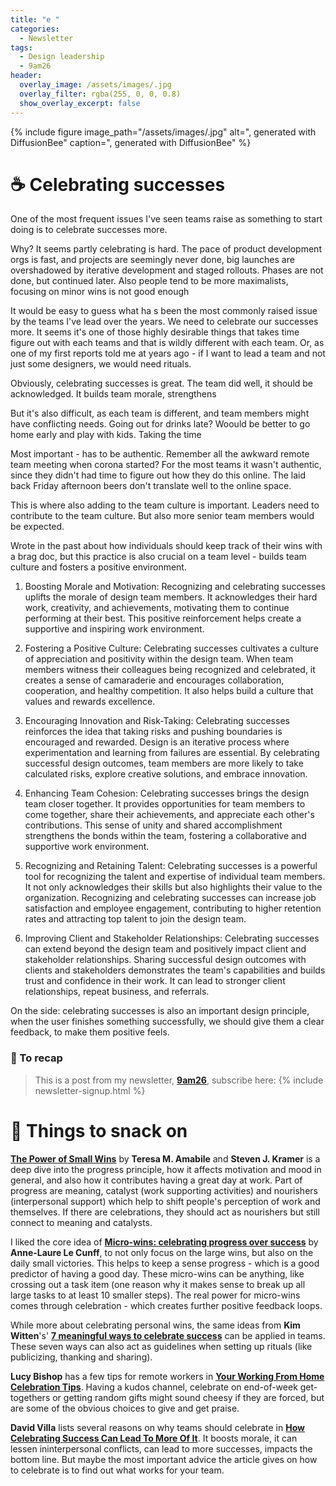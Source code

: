 ```yaml
---
title: "e "
categories:
  - Newsletter
tags:
  - Design leadership
  - 9am26
header:
  overlay_image: /assets/images/.jpg
  overlay_filter: rgba(255, 0, 0, 0.8)
  show_overlay_excerpt: false
---
```


{% include figure image_path="/assets/images/.jpg" alt=", generated with DiffusionBee" caption=", generated with DiffusionBee" %}

# ☕ Celebrating successes

One of the most frequent issues I've seen teams raise as something to start doing is to celebrate successes more.

Why? It seems partly celebrating is hard. The pace of product development orgs is fast, and projects are seemingly never done, big launches are overshadowed by iterative development and staged rollouts. Phases are not done, but continued later. Also people tend to be more maximalists, focusing on minor wins is not good enough 

It would be easy to guess what ha s been the most commonly raised issue by the teams I've lead over the years. We need to celebrate our successes more. It seems it's one of those highly desirable things that takes time figure out with each teams and that is wildly different with each team. Or, as one of my first reports told me at years ago - if I want to lead a team and not just some designers, we would need rituals. 

Obviously, celebrating successes is great. The team did well, it should be acknowledged. It builds team morale, strengthens 

But it's also difficult, as each team is different, and team members might have conflicting needs. Going out for drinks late? Woould be better to go home early and play with kids. Taking the time


Most important - has to be authentic. Remember all the awkward remote team meeting when corona started? For the most teams it wasn't authentic, since they didn't had time to figure out how they do this online. The laid back Friday afternoon beers don't translate well to the online space.

This is where also adding to the team culture is important. Leaders need to contribute to the team culture. But also more senior team members would be expected. 


Wrote in the past about how individuals should keep track of their wins with a brag doc, but this practice is also crucial on a team level - builds team culture and fosters a positive environment.


1.  Boosting Morale and Motivation: Recognizing and celebrating successes uplifts the morale of design team members. It acknowledges their hard work, creativity, and achievements, motivating them to continue performing at their best. This positive reinforcement helps create a supportive and inspiring work environment.
    
2.  Fostering a Positive Culture: Celebrating successes cultivates a culture of appreciation and positivity within the design team. When team members witness their colleagues being recognized and celebrated, it creates a sense of camaraderie and encourages collaboration, cooperation, and healthy competition. It also helps build a culture that values and rewards excellence.
    
3.  Encouraging Innovation and Risk-Taking: Celebrating successes reinforces the idea that taking risks and pushing boundaries is encouraged and rewarded. Design is an iterative process where experimentation and learning from failures are essential. By celebrating successful design outcomes, team members are more likely to take calculated risks, explore creative solutions, and embrace innovation.
    
4.  Enhancing Team Cohesion: Celebrating successes brings the design team closer together. It provides opportunities for team members to come together, share their achievements, and appreciate each other's contributions. This sense of unity and shared accomplishment strengthens the bonds within the team, fostering a collaborative and supportive work environment.
    
5.  Recognizing and Retaining Talent: Celebrating successes is a powerful tool for recognizing the talent and expertise of individual team members. It not only acknowledges their skills but also highlights their value to the organization. Recognizing and celebrating successes can increase job satisfaction and employee engagement, contributing to higher retention rates and attracting top talent to join the design team.
    
6.  Improving Client and Stakeholder Relationships: Celebrating successes can extend beyond the design team and positively impact client and stakeholder relationships. Sharing successful design outcomes with clients and stakeholders demonstrates the team's capabilities and builds trust and confidence in their work. It can lead to stronger client relationships, repeat business, and referrals.


On the side: celebrating successes is also an important design principle, when the user finishes something successfully, we should give them a clear feedback, to make them positive feels.



### 🥤 To recap

> This is a post from my newsletter, **[9am26](https://polgarp.com/categories/newsletter/)**, subscribe here:
> {% include newsletter-signup.html %}

# 🍪 Things to snack on

[**The Power of Small Wins**](https://hbr.org/2011/05/the-power-of-small-wins) by **Teresa M. Amabile** and **Steven J. Kramer** is a deep dive into the progress principle, how it affects motivation and mood in general, and also how it contributes having a great day at work. Part of progress are meaning, catalyst (work supporting activities) and nourishers (interpersonal support) which help to shift people's perception of work and themselves. If there are celebrations, they should act as nourishers but still connect to meaning and catalysts.

I liked the core idea of [**Micro-wins: celebrating progress over success**](https://nesslabs.com/micro-wins) by **Anne-Laure Le Cunff**, to not only focus on the large wins, but also on the daily small victories. This helps to keep a sense progress - which is a good predictor of having a good day. These micro-wins can be anything, like crossing out a task item (one reason why it makes sense to break up all large tasks to at least 10 smaller steps). The real power for micro-wins comes through celebration - which creates further positive feedback loops.

While more about celebrating personal wins, the same ideas from **Kim Witten**'s' [**7 meaningful ways to celebrate success**](https://medium.com/@KimWitten/7-meaningful-ways-to-celebrate-success-de57c72a5687) can be applied in teams. These seven ways can also act as guidelines when setting up rituals (like publicizing, thanking and sharing).

**Lucy Bishop** has a few tips for remote workers in [**Your Working From Home Celebration Tips**](https://www.mindtools.com/blog/celebrating-success-virtual-team-top-tips/). Having a kudos channel, celebrate on end-of-week get-togethers or getting random gifts might sound cheesy if they are forced, but are some of the obvious choices to give and get praise. 

**David Villa** lists several reasons on why teams should celebrate in [**How Celebrating Success Can Lead To More Of It**](https://www.forbes.com/sites/forbesagencycouncil/2022/05/12/how-celebrating-success-can-lead-to-more-of-it/). It boosts morale, it can lessen ininterpersonal conflicts, can lead to more successes, impacts the bottom line. But maybe the most important advice the article gives on how to celebrate is to find out what works for your team.